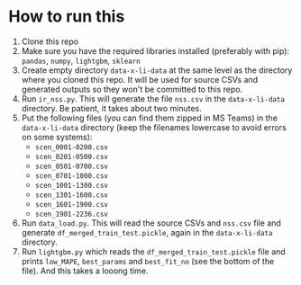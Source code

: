 # How to run this


1. Clone this repo
2. Make sure you have the required libraries installed (preferably with pip): `pandas`, `numpy`, `lightgbm`, `sklearn`
3. Create empty directory `data-x-li-data` at the same level as the directory where you cloned this repo. It will be used for source CSVs and generated outputs so they won't be committed to this repo.
4. Run `ir_nss.py`. This will generate the file `nss.csv` in the `data-x-li-data` directory. Be patient, it takes about two minutes.
5. Put the following files (you can find them zipped in MS Teams) in the `data-x-li-data` directory (keep the filenames lowercase to avoid errors on some systems):
   - `scen_0001-0200.csv`
   - `scen_0201-0500.csv`
   - `scen_0501-0700.csv`
   - `scen_0701-1000.csv`
   - `scen_1001-1300.csv`
   - `scen_1301-1600.csv`
   - `scen_1601-1900.csv`
   - `scen_1901-2236.csv`
6. Run `data_load.py`. This will read the source CSVs and `nss.csv` file and generate `df_merged_train_test.pickle`, again in the `data-x-li-data` directory.
7. Run `lightgbm.py` which reads the `df_merged_train_test.pickle` file and prints `low_MAPE`, `best_params` and `best_fit_no` (see the bottom of the file). And this takes a looong time.
